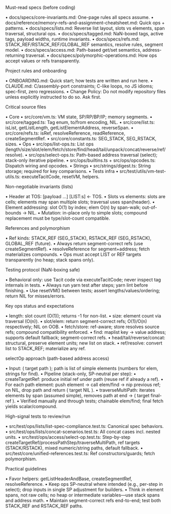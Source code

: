 Must-read specs (before coding)

  • docs/specs/core-invariants.md: One-page rules all specs assume.
  • docs/reference/memory-refs-and-assignment-cheatsheet.md: Quick ops + patterns.
  • docs/specs/lists.md: Reverse list layout, slots vs elements, span traversal, structural ops.
  • docs/specs/tagged.md: NaN-boxed tags, active tags, payload widths, runtime invariants.
  • docs/specs/refs.md: STACK_REF/RSTACK_REF/GLOBAL_REF semantics, resolve rules, segment model.
  • docs/specs/access.md: Path-based get/set semantics, address-returning traversal.
  • docs/specs/polymorphic-operations.md: How ops accept values or refs transparently.


  Project rules and onboarding

  • ONBOARDING.md: Quick start; how tests are written and run here.
  • CLAUDE.md: C/assembly-port constraints; C-like loops, no JS idioms; spec-first, zero
    regressions.
  • Change Policy: Do not modify repository files unless explicitly instructed to do so. Ask first.


  Critical source files

  • Core
    • src/core/vm.ts: VM state, SP/RP/BP/IP; memory segments.
    • src/core/tagged.ts: Tag enum, to/from encoding, NIL.
    • src/core/list.ts: isList, getListLength, getListElementAddress, reverseSpan.
    • src/core/refs.ts: isRef, resolveReference, readReference, createSegmentRef.
    • src/core/constants.ts: SEG_STACK, SEG_RSTACK, sizes.
  • Ops
    • src/ops/list-ops.ts: List ops
      (length/size/slot/elem/fetch/store/find/head/tail/unpack/concat/reverse/ref/resolve).
    • src/ops/select-ops.ts: Path-based address traversal (select); stack-only iterative
      pipeline.
    • src/ops/builtins.ts + src/ops/opcodes.ts: Dispatch wiring and opcodes.
  • Strings
    • src/strings/digest.ts: String storage; required for key comparisons.
  • Tests infra
    • src/test/utils/vm-test-utils.ts: executeTacitCode, resetVM, helpers.


  Non-negotiable invariants (lists)

  • Header at TOS: [payload ...] [LIST:s] ← TOS.
  • Slots vs elements: slots are cells; elements may span multiple slots; traversal uses
    span(header).
  • Element addressing: slot O(1) by index; elem O(n) by span-walk; out-of-bounds → NIL.
  • Mutation: in-place only to simple slots; compound replacement must be type/slot-count
    compatible.


  References and polymorphism

  • Ref kinds: STACK_REF (SEG_STACK), RSTACK_REF (SEG_RSTACK), GLOBAL_REF (future).
  • Always return segment-correct refs (use createSegmentRef).
  • resolveReference for segment+address; fetch materializes compounds.
  • Ops must accept LIST or REF targets transparently (no heap; stack spans only).


  Testing protocol (NaN-boxing safe)

  • Behavioral only: use Tacit code via executeTacitCode; never inspect tag internals in tests.
  • Always run yarn test after steps; yarn lint before finishing.
  • Use resetVM() between tests; assert lengths/values/ordering; return NIL for misses/errors.


  Key ops status and expectations

  • length: slot count (O(1)); returns -1 for non-list.
  • size: element count via traversal (O(n)).
  • slot/elem: return segment-correct refs; O(1)/O(n) respectively; NIL on OOB.
  • fetch/store: ref-aware; store resolves source refs; compound compatibility enforced.
  • find: maplist key → value address; supports default fallback; segment-correct refs.
  • head/tail/reverse/concat: structural, preserve element units; new list on stack.
  • ref/resolve: convert list to STACK_REF; materialize any ref.


  selectOp approach (path-based address access)

  • Input: ( target path ); path is list of simple elements (numbers for elem, strings for find).
  • Pipeline (stack-only, SP-neutral per step):
    • createTargetRef: produce initial ref under path (reuse ref if already a ref).
    • For each path element: push element → call elem/find → nip previous ref; on NIL, drop path
      and return ( target NIL ).
    • traverseMultiPath: iterates elements by span (assumed simple), removes path at end → ( 
      target final-ref ).
  • Verified manually and through tests; chainable elem/find; final fetch yields scalar/compound.


  High-signal tests to review/run

  • src/test/ops/lists/list-spec-compliance.test.ts: Canonical spec behaviors.
  • src/test/ops/lists/concat-scenarios.test.ts: All concat cases incl. nested units.
  • src/test/ops/access/select-op.test.ts: Step-by-step
    createTargetRef/processPathStep/traverseMultiPath, ref targets (STACK/RSTACK), mixed
    numeric/string paths, default fallback.
  • src/test/core/unified-references.test.ts: Ref constructors/guards; fetch polymorphism.


  Practical guidelines

  • Favor helpers: getListHeaderAndBase, createSegmentRef, resolveReference.
  • Keep ops SP-neutral where intended (e.g., per-step in select); drop inputs in single SP
    adjustment for builders.
  • Think in element spans, not raw cells; no heap or intermediate variables—use stack spans and
    address math.
  • Maintain segment-correct refs end-to-end; test both STACK_REF and RSTACK_REF paths.
